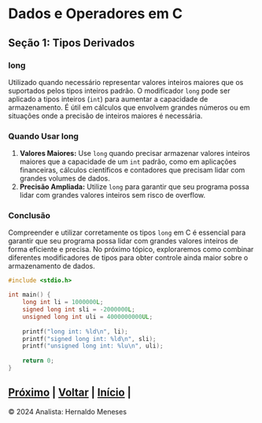 # Dados e Operadores em C

## Seção 1: Tipos Derivados

### long
Utilizado quando necessário representar valores inteiros maiores que os suportados pelos tipos inteiros padrão. O modificador `long` pode ser aplicado a tipos inteiros (`int`) para aumentar a capacidade de armazenamento. É útil em cálculos que envolvem grandes números ou em situações onde a precisão de inteiros maiores é necessária.

### Quando Usar long
1. **Valores Maiores:** Use `long` quando precisar armazenar valores inteiros maiores que a capacidade de um `int` padrão, como em aplicações financeiras, cálculos científicos e contadores que precisam lidar com grandes volumes de dados.
2. **Precisão Ampliada:** Utilize `long` para garantir que seu programa possa lidar com grandes valores inteiros sem risco de overflow.

### Conclusão
Compreender e utilizar corretamente os tipos `long` em C é essencial para garantir que seu programa possa lidar com grandes valores inteiros de forma eficiente e precisa. No próximo tópico, exploraremos como combinar diferentes modificadores de tipos para obter controle ainda maior sobre o armazenamento de dados.

```c
#include <stdio.h>

int main() {
    long int li = 1000000L;
    signed long int sli = -2000000L;
    unsigned long int uli = 4000000000UL;
    
    printf("long int: %ld\n", li);
    printf("signed long int: %ld\n", sli);
    printf("unsigned long int: %lu\n", uli);
    
    return 0;
}
```



[Próximo](https://github.com/HernaldoMeneses/C/blob/main/2-Cap%C3%ADtulo/2.1-Into.md) | [Voltar](https://github.com/HernaldoMeneses/C/blob/main/1-Cap%C3%ADtulo/1.1-Visao-Geral.md) |   [Início](https://github.com/HernaldoMeneses/C/tree/main) |
---

&copy; 2024 Analista: Hernaldo Meneses